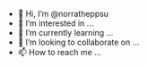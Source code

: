 - 👋 Hi, I’m @norratheppsu
- 👀 I’m interested in ...
- 🌱 I’m currently learning ...
- 💞️ I’m looking to collaborate on ...
- 📫 How to reach me ...

<!---
norratheppsu/norratheppsu is a ✨ special ✨ repository because its `README.md` (this file) appears on your GitHub profile.
You can click the Preview link to take a look at your changes.
--->
